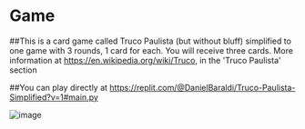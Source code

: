 # Game

##This is a card game called Truco Paulista (but without bluff) simplified to one game with 3 rounds, 1 card for each. You will receive three cards. More information at https://en.wikipedia.org/wiki/Truco, in the 'Truco Paulista' section

##You can play directly at https://replit.com/@DanielBaraldi/Truco-Paulista-Simplified?v=1#main.py

![image](https://user-images.githubusercontent.com/108779870/179658696-9d4e53a0-6bd9-42f9-ae04-14822ec307d6.png)
